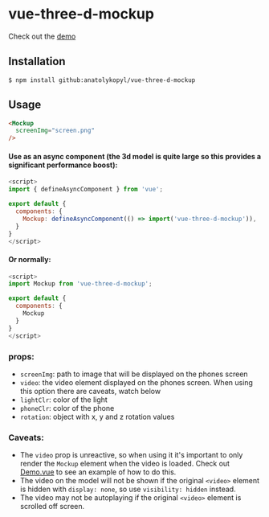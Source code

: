 # vue-three-d-mockup

Check out the [demo](https://anatolykopyl.github.io/vue-three-d-mockup/)

## Installation

```
$ npm install github:anatolykopyl/vue-three-d-mockup
```

## Usage

```html
<Mockup 
  screenImg="screen.png"
/>
```

#### Use as an async component (the 3d model is quite large so this provides a significant performance boost):
```js
<script>
import { defineAsyncComponent } from 'vue';

export default {
  components: {
    Mockup: defineAsyncComponent(() => import('vue-three-d-mockup')),
  }
}
</script>
```

#### Or normally:
```js
<script>
import Mockup from 'vue-three-d-mockup';

export default {
  components: {
    Mockup
  }
}
</script>
```

### props:

- `screenImg`: path to image that will be displayed on the phones screen
- `video`: the video element displayed on the phones screen. When using this option there are caveats, watch below
- `lightClr`: color of the light
- `phoneClr`: color of the phone
- `rotation`: object with x, y and z rotation values

### Caveats:

- The `video` prop is unreactive, so when using it it's important to 
only render the `Mockup` element when the video is loaded. Check out 
[Demo.vue](src/Demo.vue) to see an example of how to do this.
- The video on the model will not be shown if the original `<video>` 
element is hidden with `display: none`, so use `visibility: hidden` 
instead. 
- The video may not be autoplaying if the original `<video>` element
is scrolled off screen. 
